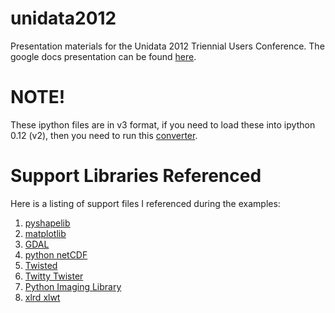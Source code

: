 unidata2012
===========

Presentation materials for the Unidata 2012 Triennial Users Conference. The
google docs presentation can be found [here](https://docs.google.com/presentation/d/1gwppK71qr9-48ABqUkCyCRg8LhTuOJcEQb2iSO8AMGY/edit).

# NOTE! 

These ipython files are in v3 format, if you need to load these into 
ipython 0.12 (v2), then you need to run this [converter](https://gist.github.com/1935808).

# Support Libraries Referenced

Here is a listing of support files I referenced during the examples:

1. [pyshapelib](http://code.google.com/p/polipoly/wiki/ShapeLib)
2. [matplotlib](http://matplotlib.sourceforge.net/)
3. [GDAL](http://www.gdal.org/)
4. [python netCDF](http://code.google.com/p/netcdf4-python/)
5. [Twisted](http://twistedmatrix.com/)
6. [Twitty Twister](https://github.com/dustin/twitty-twister/)
7. [Python Imaging Library](http://www.pythonware.com/products/pil/)
8. [xlrd xlwt](http://www.python-excel.org/)

